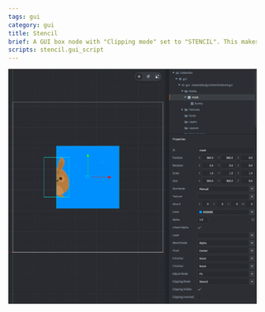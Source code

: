 ```yaml
---
tags: gui
category: gui
title: Stencil
brief: A GUI box node with "Clipping mode" set to "STENCIL". This makes it mask its child node (which is called "bunny").
scripts: stencil.gui_script
---
```


![stencil](stencil.png)
